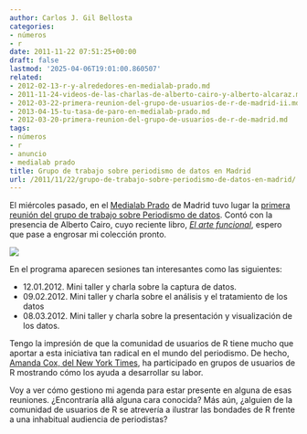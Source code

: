 ```yaml
---
author: Carlos J. Gil Bellosta
categories:
- números
- r
date: 2011-11-22 07:51:25+00:00
draft: false
lastmod: '2025-04-06T19:01:00.860507'
related:
- 2012-02-13-r-y-alrededores-en-medialab-prado.md
- 2011-11-24-videos-de-las-charlas-de-alberto-cairo-y-alberto-alcaraz.md
- 2012-03-22-primera-reunion-del-grupo-de-usuarios-de-r-de-madrid-ii.md
- 2013-04-15-tu-tasa-de-paro-en-medialab-prado.md
- 2012-03-20-primera-reunion-del-grupo-de-usuarios-de-r-de-madrid.md
tags:
- números
- r
- anuncio
- medialab prado
title: Grupo de trabajo sobre periodismo de datos en Madrid
url: /2011/11/22/grupo-de-trabajo-sobre-periodismo-de-datos-en-madrid/
---
```


El miércoles pasado, en el [Medialab Prado](http://medialab-prado.es/) de Madrid tuvo lugar la [primera reunión del grupo de trabajo sobre Periodismo de datos](http://medialab-prado.es/article/1_reunion_trabajo_grupo_periodismo_de_datos). Contó con la presencia de Alberto Cairo, cuyo reciente libro, _[El arte funcional](http://elartefuncional.com/)_, espero que pase a engrosar mi colección pronto.


[![](/wp-uploads/2011/11/medialab_prado.jpeg)
](/wp-uploads/2011/11/medialab_prado.jpeg)


En el programa aparecen sesiones tan interesantes como las siguientes:



* 12.01.2012. Mini taller y charla sobre la captura de datos.
* 09.02.2012. Mini taller y charla sobre el análisis y el tratamiento de los datos
* 08.03.2012. Mini taller y charla sobre la presentación y visualización de los datos.

Tengo la impresión de que la comunidad de usuarios de R tiene mucho que aportar a esta iniciativa tan radical en el mundo del periodismo. De hecho, [Amanda Cox, del New York Times](http://www.drewconway.com/zia/?p=2658), ha participado en grupos de usuarios de R mostrando cómo los ayuda a desarrollar su labor.

Voy a ver cómo gestiono mi agenda para estar presente en alguna de esas reuniones. ¿Encontraría allá alguna cara conocida? Más aún, ¿alguien de la comunidad de usuarios de R se atrevería a ilustrar las bondades de R frente a una inhabitual audiencia de periodistas?